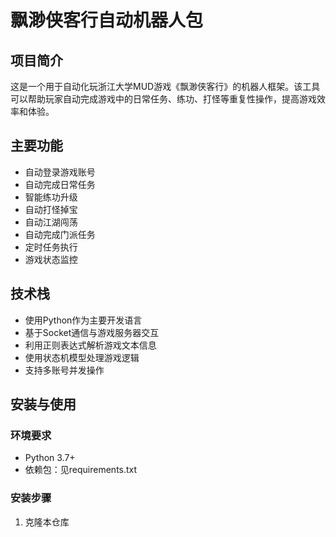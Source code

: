 # 飘渺侠客行自动机器人包

## 项目简介
这是一个用于自动化玩浙江大学MUD游戏《飘渺侠客行》的机器人框架。该工具可以帮助玩家自动完成游戏中的日常任务、练功、打怪等重复性操作，提高游戏效率和体验。

## 主要功能
- 自动登录游戏账号
- 自动完成日常任务
- 智能练功升级
- 自动打怪掉宝
- 自动江湖闯荡
- 自动完成门派任务
- 定时任务执行
- 游戏状态监控

## 技术栈
- 使用Python作为主要开发语言
- 基于Socket通信与游戏服务器交互
- 利用正则表达式解析游戏文本信息
- 使用状态机模型处理游戏逻辑
- 支持多账号并发操作

## 安装与使用

### 环境要求
- Python 3.7+
- 依赖包：见requirements.txt

### 安装步骤
1. 克隆本仓库 